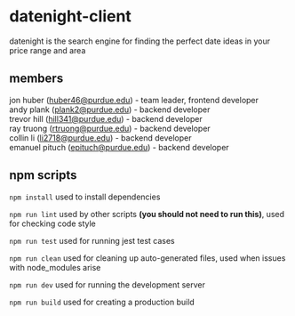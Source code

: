 # datenight-client
datenight is the search engine for finding the perfect date ideas in your price range and area

## members
jon huber (huber46@purdue.edu) - team leader, frontend developer</br>
andy plank (plank2@purdue.edu) - backend developer</br>
trevor hill (hill341@purdue.edu) - backend developer</br>
ray truong (rtruong@purdue.edu) - backend developer</br>
collin li (li2718@purdue.edu) - backend developer</br>
emanuel pituch (epituch@purdue.edu) - backend developer

## npm scripts

`npm install` used to install dependencies

`npm run lint` used by other scripts **(you should not need to run this)**, used for checking code style

`npm run test` used for running jest test cases

`npm run clean` used for cleaning up auto-generated files, used when issues with node_modules arise

`npm run dev` used for running the development server

`npm run build` used for creating a production build
